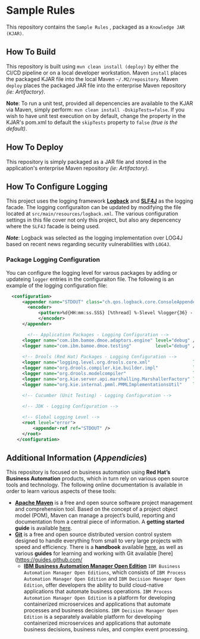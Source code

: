 # Sample Rules

This repository contains the `Sample Rules` , packaged as a `Knowledge JAR (KJAR)`.  

## How To Build

This repository is built using `mvn clean install (deploy)` by either the CI/CD pipeline or on a local developer workstation.  Maven `install` places the packaged KJAR file into the local Maven `~/.M2/repository`.  Maven `deploy` places the packaged JAR file into the enterprise Maven repository *(ie: Artifactory)*.  

**Note**: To run a unit test, provided all depencencies are available to the KJAR via Maven, simply perform: `mvn clean install -DskipTests=false`.  If you wish to have unit test execution on by default, change the property in the KJAR's pom.xml to default the `skipTests` property to `false` _(true is the default)_.

## How To Deploy

This repository is simply packaged as a JAR file and stored in the application's enterprise Maven repository *(ie: Artifactory)*.

## How To Configure Logging

This project uses the logging framework [**Logback**](https://logback.qos.ch/) and [**SLF4J**](https://www.slf4j.org/) as the logging facade.  The logging configuraiton can be updated by modifying the file located at `src/main/resources/logback.xml`.  The various configuration settings in this file cover not only this project, but also any depencency where the `SLF4J` facade is being used.

**_Note_**: Logback was selected as the logging implementation over LOG4J based on recent news regarding security vulnerabilities with `LOG4J`.

### Package Logging Configuration
You can configure the logging level for varous packages by adding or updateing `logger` entries in the configuraiton file.  The following is an example of the logging configuration file:

```xml
  <configuration>
      <appender name="STDOUT" class="ch.qos.logback.core.ConsoleAppender">
        <encoder>
            <pattern>%d{HH:mm:ss.SSS} [%thread] %-5level %logger{36} - %msg%n</pattern>
            </encoder>
      </appender>

	    <!-- Application Packages - Logging Configuration -->
      <logger name="com.ibm.bamoe.dmoe.adaptors.engine"	level="debug" /> 
      <logger name="com.ibm.bamoe.dmoe.testing"	        level="debug" /> 
      
      <!-- Drools (Red Hat) Packages - Logging Configuration -->
      <logger name="logging.level.org.drools.core.xml"                level="error" /> 
      <logger name="org.drools.compiler.kie.builder.impl"             level="error" /> 
      <logger name="org.drools.modelcompiler"                         level="error" /> 
      <logger name="org.kie.server.api.marshalling.MarshallerFactory" level="error" /> 
      <logger name="org.kie.internal.pmml.PMMLImplementationsUtil"    level="error" /> 

      <!-- Cucumber (Unit Testing) - Logging Configuration -->

      <!-- JDK - Logging Configuration -->
      
      <!-- Global Logging Level -->
      <root level="error">
          <appender-ref ref="STDOUT" />
      </root>
    </configuration>
```

## Additional Information (*Appendicies*)
This repository is focused on business automation using **Red Hat’s Business Automation** products, which in turn rely on various open source tools and technology. The following online documentation is available in order to learn various aspects of these tools:

- [**Apache Maven**](https://maven.apache.org/) is a free and open source software project management and comprehension tool. Based on
  the concept of a project object model (POM), Maven can manage a project’s build, reporting and documentation from a central piece of
  information. A **getting started guide** is available [here](http://maven.apache.org/guides/getting-started/).
- [**Git**](https://git-scm.com//) is a free and open source distributed version control system designed to handle everything
  from small to very large projects with speed and efficiency. There is a **handbook** available [here](https://guides.github.com/introduction/git-handbook/), as well as various **guides** for learning and working with Git available [here](https://guides.github.com/
  - [**IBM Business Automation Manager Open Edition**](https://www.ibm.com/docs/en/ibamoe) `IBM Business Automation Manager Open Editions`, which consists of `IBM Process Automation Manager Open Edition` and `IBM Decision Manager Open Edition`, offer developers the ability to build cloud-native applications that automate business operations. `IBM Process Automation Manager Open Edition` is a platform for developing containerized microservices and applications that automate processes and business decisions. `IBM Decision Manager Open Edition` is a separately available platform for developing containerized microservices and applications that automate business decisions, business rules, and complex event processing.
